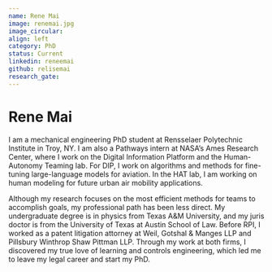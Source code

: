 ```yaml
---
name: Rene Mai
image: renemai.jpg
image_circular:
align: left
category: PhD
status: Current
linkedin: reneemai
github: relisemai
research_gate:
---
```

# Rene Mai

I am a mechanical engineering PhD student at Rensselaer Polytechnic Institute in Troy, NY. I am also a Pathways intern at NASA’s Ames Research Center, where I work on the Digital Information Platform and the Human-Autonomy Teaming lab. For DIP, I work on algorithms and methods for fine-tuning large-language models for aviation. In the HAT lab, I am working on human modeling for future urban air mobility applications.

Although my research focuses on the most efficient methods for teams to accomplish goals, my professional path has been less direct. My undergraduate degree is in physics from Texas A&M University, and my juris doctor is from the University of Texas at Austin School of Law. Before RPI, I worked as a patent litigation attorney at Weil, Gotshal & Manges LLP and Pillsbury Winthrop Shaw Pittman LLP. Through my work at both firms, I discovered my true love of learning and controls engineering, which led me to leave my legal career and start my PhD.
